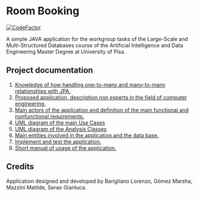 # Room Booking

[![CodeFactor](https://www.codefactor.io/repository/github/seraogianluca/roombooking/badge)](https://www.codefactor.io/repository/github/seraogianluca/roombooking)

A simple JAVA application for the workgroup tasks of the Large-Scale and Multi-Structured Databases course of the Artificial Intelligence and Data Engineering Master Degree at University of Pisa.

## Project documentation
1) [Knowledge of how handling one-to-many and many-to-many relationships with JPA.](/docs/Implementation.md)
2) [Proposed application, description non experts in the field of computer engineering.](/docs/.md)
3) [Main actors of the application and definition of the main functional and nonfunctional requirements.](/docs/Implementation.md)
4) [UML diagram of the main Use Cases](/docs/Implementation.md)
5) [UML diagram of the Analysis Classes](/docs/Implementation.md)
6) [Main entities involved in the application and the data base.](/docs/Implementation.md)
7) [Implement and test the application.](/docs/Implementation.md)
8) [Short manual of usage of the application.](/docs/Manual.md)

## Credits

Application designed and developed by Barigliano Lorenzo, Gómez Marsha, Mazzini Matilde, Serao Gianluca.
